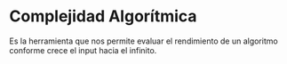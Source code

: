 # Complejidad Algorítmica

Es la herramienta que nos permite evaluar el rendimiento de un algoritmo conforme crece el input hacia el infinito.